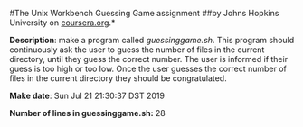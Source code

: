 #The Unix Workbench Guessing Game assignment
##by Johns Hopkins University on [coursera.org](https://www.coursera.org/).*

**Description**: make a program called *guessinggame.sh*. This program should continuously ask the user to guess the number of files in the current directory, until they guess the correct number. The user is informed if their guess is too high or too low. Once the user guesses the correct number of files in the current directory they should be congratulated.

**Make date**: Sun Jul 21 21:30:37 DST 2019

**Number of lines in guessinggame.sh:** 28
